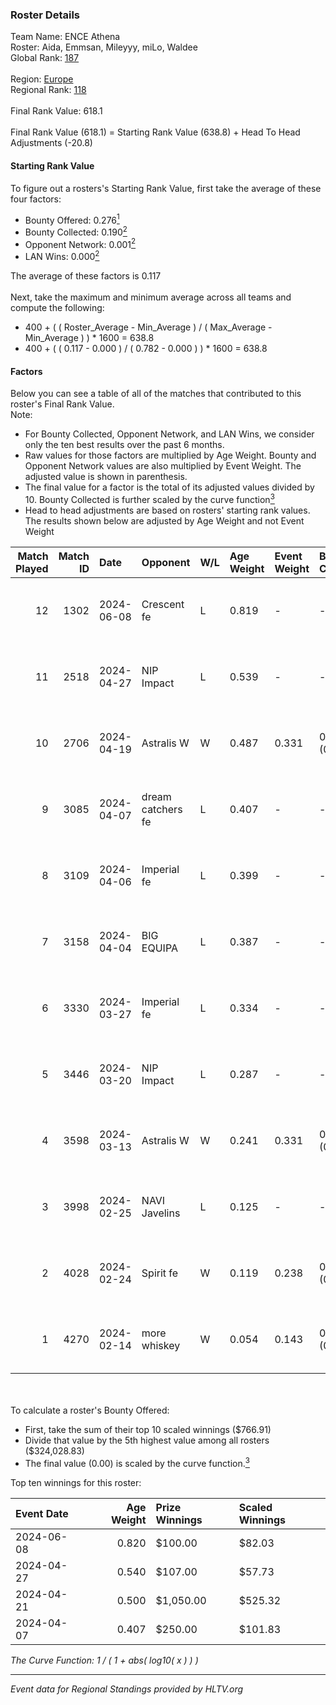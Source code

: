 ### Roster Details<br />
Team Name: ENCE Athena<br />
Roster: Aida, Emmsan, Mileyyy, miLo, Waldee<br />
Global Rank: [187](../standings_global.md)<br />
<br />
Region: [Europe]( ../standings_europe.md)<br />
Regional Rank: [118]( ../standings_europe.md)<br />
<br />
Final Rank Value:  618.1<br />
<br />
Final Rank Value (618.1) = Starting Rank Value (638.8) + Head To Head Adjustments (-20.8)<br />

#### Starting Rank Value<br />
To figure out a rosters's Starting Rank Value, first take the average of these four factors:<br />
- Bounty Offered: 0.276[<sup>1</sup>](#table2)
- Bounty Collected: 0.190[<sup>2</sup>](#table1)
- Opponent Network: 0.001[<sup>2</sup>](#table1)
- LAN Wins: 0.000[<sup>2</sup>](#table1)

The average of these factors is 0.117<br />
<br />
Next, take the maximum and minimum average across all teams and compute the following:<br />
- 400 + ( ( Roster_Average - Min_Average ) / ( Max_Average - Min_Average ) ) * 1600 = 638.8
- 400 + ( ( 0.117 - 0.000 ) / ( 0.782 - 0.000 ) ) * 1600 = 638.8


#### Factors<br />
Below you can see a table of all of the matches that contributed to this roster's Final Rank Value.<br />
Note:<br />

- For Bounty Collected, Opponent Network, and LAN Wins, we consider only the ten best results over the past 6 months.
- Raw values for those factors are multiplied by Age Weight. Bounty and Opponent Network values are also multiplied by Event Weight. The adjusted value is shown in parenthesis.
- The final value for a factor is the total of its adjusted values divided by 10. Bounty Collected is further scaled by the curve function[<sup>3</sup>](#curveFunction)
- Head to head adjustments are based on rosters' starting rank values. The results shown below are adjusted by Age Weight and not Event Weight
<span id="table1"></span><br />


| Match Played | Match ID | Date       | Opponent          | W/L | Age Weight | Event Weight | Bounty Collected | Opponent Network | LAN Wins  | H2H Adj. | Roster                              |
| -: | -: | :- | :- | :- | :- | :- | :- | :- | :- | -: | :- |
|           12 |     1302 | 2024-06-08 | Crescent fe       | L   | 0.819      | -            | -                | -                | -         |   -11.76 | Aida, Emmsan, Mileyyy, miLo, Waldee |
|           11 |     2518 | 2024-04-27 | NIP Impact        | L   | 0.539      | -            | -                | -                | -         |    -6.42 | Aida, Emmsan, miLo, Waldee, xia     |
|           10 |     2706 | 2024-04-19 | Astralis W        | W   | 0.487      | 0.331        | 0.001 (0.000)    | 0.021 (0.003)    | 0 (0.000) |     7.18 | Aida, Emmsan, miLo, Waldee, xia     |
|            9 |     3085 | 2024-04-07 | dream catchers fe | L   | 0.407      | -            | -                | -                | -         |    -5.01 | Aida, Emmsan, miLo, Waldee, xia     |
|            8 |     3109 | 2024-04-06 | Imperial fe       | L   | 0.399      | -            | -                | -                | -         |    -1.21 | Aida, Emmsan, miLo, Waldee, xia     |
|            7 |     3158 | 2024-04-04 | BIG EQUIPA        | L   | 0.387      | -            | -                | -                | -         |    -4.01 | Aida, Emmsan, miLo, Waldee, xia     |
|            6 |     3330 | 2024-03-27 | Imperial fe       | L   | 0.334      | -            | -                | -                | -         |    -1.05 | Aida, Emmsan, miLo, Waldee, xia     |
|            5 |     3446 | 2024-03-20 | NIP Impact        | L   | 0.287      | -            | -                | -                | -         |    -3.78 | Aida, Emmsan, miLo, Waldee, xia     |
|            4 |     3598 | 2024-03-13 | Astralis W        | W   | 0.241      | 0.331        | 0.002 (0.000)    | 0.064 (0.005)    | 0 (0.000) |     3.98 | Aida, Emmsan, miLo, Waldee, xia     |
|            3 |     3998 | 2024-02-25 | NAVI Javelins     | L   | 0.125      | -            | -                | -                | -         |    -1.06 | Aida, Emmsan, miLo, Waldee, xia     |
|            2 |     4028 | 2024-02-24 | Spirit fe         | W   | 0.119      | 0.238        | 0.005 (0.000)    | 0.141 (0.004)    | 0 (0.000) |     2.01 | Aida, Emmsan, miLo, Waldee, xia     |
|            1 |     4270 | 2024-02-14 | more whiskey      | W   | 0.054      | 0.143        | 0.000 (0.000)    | 0.000 (0.000)    | 0 (0.000) |     0.36 | Aida, Emmsan, miLo, Waldee, xia     |

<br />
<span id="table2"></span><br />
To calculate a roster's Bounty Offered:<br />

- First, take the sum of their top 10 scaled winnings ($766.91)
- Divide that value by the 5th highest value among all rosters ($324,028.83)
- The final value (0.00) is scaled by the curve function.[<sup>3</sup>](#curveFunction)

Top ten winnings for this roster:<br />

| Event Date | Age Weight | Prize Winnings | Scaled Winnings |
| :- | -: | :- | :- |
| 2024-06-08 |      0.820 | $100.00        | $82.03          |
| 2024-04-27 |      0.540 | $107.00        | $57.73          |
| 2024-04-21 |      0.500 | $1,050.00      | $525.32         |
| 2024-04-07 |      0.407 | $250.00        | $101.83         |


<span id="curveFunction"></span>_The Curve Function: 1 / ( 1 + abs( log10( x ) ) )_<br />

---
_Event data for Regional Standings provided by HLTV.org_<br />

